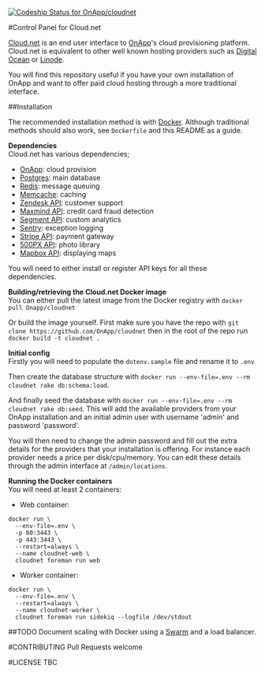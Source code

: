 [ ![Codeship Status for OnApp/cloudnet](https://codeship.com/projects/6e11e150-aeee-0132-a36c-2a23891ee2d0/status?branch=master)](https://codeship.com/projects/69018)

#Control Panel for Cloud.net

[Cloud.net](https://cloud.net) is an end user interface to [OnApp](http://onapp.com/)'s cloud provisioning platform. Cloud.net is equivalent to other well known hosting providers such as [Digital Ocean](https://www.digitalocean.com/) or [Linode](https://www.linode.com/).

You will find this repository useful if you have your own installation of OnApp and want to offer paid cloud hosting through a more traditional interface.

##Installation

The recommended installation method is with [Docker](http://www.docker.com). Although traditional
methods should also work, see `Dockerfile` and this README as a guide.

**Dependencies**   
Cloud.net has various dependencies;
  * [OnApp](http://onapp.com/platform/pricing-packages/): cloud provision
  * [Postgres](https://wiki.postgresql.org/wiki/Detailed_installation_guides): main database
  * [Redis](http://redis.io/): message queuing
  * [Memcache](http://memcached.org/): caching
  * [Zendesk API](https://developer.zendesk.com/rest_api/docs/core/introduction#content): customer support
  * [Maxmind API](http://dev.maxmind.com/): credit card fraud detection
  * [Segment API](https://segment.com/): custom analytics
  * [Sentry](https://getsentry.com/welcome/): exception logging
  * [Stripe API](https://stripe.com): payment gateway
  * [500PX API](http://developers.500px.com/): photo library
  * [Mapbox API](https://www.mapbox.com/developers/api/): displaying maps

You will need to either install or register API keys for all these dependencies.

**Building/retrieving the Cloud.net Docker image**    
You can either pull the latest image from the Docker registry with `docker pull Onapp/cloudnet`

Or build the image yourself. First make sure you have the repo with
`git clone https://github.com/OnApp/cloudnet` then in the root of the repo run
`docker build -t cloudnet .`

**Initial config**    
Firstly you will need to populate the `dotenv.sample` file and rename it to `.env`

Then create the database structure with `docker run --env-file=.env --rm cloudnet rake db:schema:load`.

And finally seed the database with `docker run --env-file=.env --rm cloudnet rake db:seed`. This will 
add the available providers from your OnApp installation and an initial admin user with 
username 'admin' and password 'password'.

You will then need to change the admin password and fill out the extra details for the providers
that your installation is offering. For instance each provider needs a price per disk/cpu/memory.
You can edit these details through the admin interface at `/admin/locations`.

**Running the Docker containers**    
You will need at least 2 containers:

  * Web container:
```
docker run \
  --env-file=.env \
  -p 80:3443 \
  -p 443:3443 \
  --restart=always \
  --name cloudnet-web \
  cloudnet foreman run web
```
  * Worker container:
```
docker run \
  --env-file=.env \
  --restart=always \
  --name cloudnet-worker \
  cloudnet foreman run sidekiq --logfile /dev/stdout
```

##TODO
Document scaling with Docker using a [Swarm](http://docs.docker.com/swarm/) and a load balancer.

#CONTRIBUTING
Pull Requests welcome

#LICENSE
TBC
